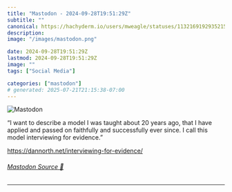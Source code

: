 ```yaml
---
title: "Mastodon - 2024-09-28T19:51:29Z"
subtitle: ""
canonical: https://hachyderm.io/users/mweagle/statuses/113216919293521520
description:
image: "/images/mastodon.png"

date: 2024-09-28T19:51:29Z
lastmod: 2024-09-28T19:51:29Z
image: ""
tags: ["Social Media"]

categories: ["mastodon"]
# generated: 2025-07-21T21:15:38-07:00
---
```

![Mastodon](/images/mastodon.png)

<p>“I want to describe a model I was taught about 20 years ago, that I have applied and passed on faithfully and successfully ever since. I call this model interviewing for evidence.”</p><p><a href="https://dannorth.net/interviewing-for-evidence/" target="_blank" rel="nofollow noopener noreferrer" translate="no"><span class="invisible">https://</span><span class="ellipsis">dannorth.net/interviewing-for-</span><span class="invisible">evidence/</span></a></p>


###### [Mastodon Source 🐘](https://hachyderm.io/@mweagle/113216919293521520)

___

